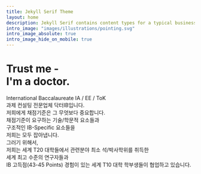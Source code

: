 ```yaml
---
title: Jekyll Serif Theme
layout: home
description: Jekyll Serif contains content types for a typical business website. The theme is fully responsive, blazing fast and artfully illustrated.
intro_image: "images/illustrations/pointing.svg"
intro_image_absolute: true
intro_image_hide_on_mobile: true
---
```


# Trust me - <br/> I'm a doctor.

International Baccalaureate IA / EE / ToK <br/> 과제 컨설팅 전문업체 닥터IB입니다. <br/>
저희에게 채점기준은 그 무엇보다 중요합니다. <br/>
채점기준이 요구하는 기술/학문적 요소들과 <br/>구조적인 IB-Specific 요소들을<br/> 저희는 모두 잡아냅니다.<br/>
그러기 위해서, <br/>저희는 세계 T20 대학들에서 관련분야 최소 석/박사학위를 취득한  <br/>세계 최고 수준의 연구자들과 <br/> IB 고득점(43-45 Points) 경험이 있는 세계 T10 대학 학부생들이 협업하고 있습니다.

